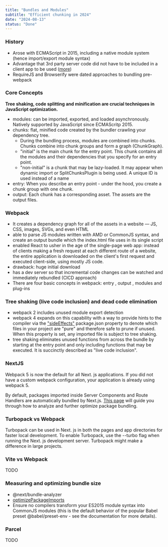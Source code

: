 ```yaml
---
title: "Bundles and Modules"
subtitle: "Efficient chunking in 2024"
date: "2024-08-13"
status: "Done"
---
```


### History

- Arose with ECMAScript in 2015, including a native module system (hence import/export module syntax)
- Advantage that 3rd party server code did not have to be included in a client app to be used ([more](https://8thlight.com/insights/a-history-of-javascript-modules-and-bundling-for-the-post-es6-developer))
- RequireJS and Browserify were dated approaches to bundling pre-webpack

### Core Concepts

**Tree shaking, code splitting and minification are crucial techniques in JavaScript optimization.**

- modules: can be imported, exported, and loaded asynchronously. Natively supported by JavaScript since ECMAScritp 2015.
- chunks: flat, minified code created by the bundler crawling your dependency tree.
  - During the bundling process, modules are combined into chunks. Chunks combine into chunk groups and form a graph (ChunkGraph).
  - "initial" is the main chunk for the entry point. This chunk contains all the modules and their dependencies that you specify for an entry point.
  - "non-initial" is a chunk that may be lazy-loaded. It may appear when dynamic import or SplitChunksPlugin is being used. A unique ID is used instead of a name
- entry: When you describe an entry point - under the hood, you create a chunk group with one chunk.
- output: Each chunk has a corresponding asset. The assets are the output files.

### Webpack

- It creates a dependency graph for all of the assets in a website — JS, CSS, images, SVGs, and even HTML
- able to parse JS modules written with AMD or CommonJS syntax, and create an output bundle which the index.html file uses in its single script
- enabled React to usher in the age of the single-page web app: instead of clients making a fresh request at each different route of a website, the entire application is downloaded on the client's first request and executed client-side, using mostly JS code.
- drawback: huge initial download
- has a dev server so that incremental code changes can be watched and immediately rebundled (CICD approach)
- There are four basic concepts in webpack: entry , output , modules and plug-ins

### Tree shaking (live code inclusion) and dead code elimination

- webpack 2 includes unused module export detection
- webpack 4 expands on this capability with a way to provide hints to the compiler via the ["sideEffects"](https://webpack.js.org/guides/tree-shaking/#mark-the-file-as-side-effect-free) package.json property to denote which files in your project are "pure" and therefore safe to prune if unused. When this property is set, any imported file is subject to tree shaking.
- tree shaking eliminates unused functions from across the bundle by starting at the entry point and only including functions that may be executed. It is succinctly described as "live code inclusion".

### NextJS

Webpack 5 is now the default for all Next. js applications. If you did not have a custom webpack configuration, your application is already using webpack 5.

By default, packages imported inside Server Components and Route Handlers are automatically bundled by Next.js. [This page](https://nextjs.org/docs/app/building-your-application/optimizing/package-bundling) will guide you through how to analyze and further optimize package bundling.

### Turbopack vs Webpack

Turbopack can be used in Next. js in both the pages and app directories for faster local development. To enable Turbopack, use the --turbo flag when running the Next. js development server. Turbopack might make a difference in large projects.

### Vite vs Webpack

TODO

### Measuring and optimizing bundle size

- @next/bundle-analyzer
- [optimizePackageImports](https://nextjs.org/docs/app/api-reference/next-config-js/optimizePackageImports)
- Ensure no compilers transform your ES2015 module syntax into CommonJS modules (this is the default behavior of the popular Babel preset @babel/preset-env - see the documentation for more details).

### Parcel

TODO